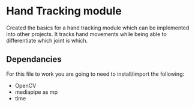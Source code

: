 # Hand Tracking module 
Created the basics for a hand tracking module which can be implemented into other projects. It tracks hand movements while being able to differentiate which joint is which.

## Dependancies
For this file to work you are going to need to install/import the following:
- OpenCV
- mediapipe as mp
- time

